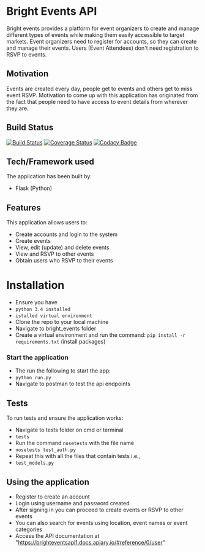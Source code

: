 # Bright Events API

Bright events provides a platform for event organizers to create and manage different types of events while making them easily accessible to target markets.
Event organizers need to register for accounts, so they can create and manage their events.
Users (Event Attendees) don't need registration to RSVP to events.

## Motivation
Events are created every day, people get to events and others get to miss event RSVP. Motivation to come up with this
application has originated from the fact that people need to have access to event details from wherever they are.

## Build Status

[![Build Status](https://travis-ci.org/mutoromike/BrightEventsAPI.svg?branch=master)](https://travis-ci.org/mutoromike/BrightEventsAPI)  [![Coverage Status](https://coveralls.io/repos/github/mutoromike/BrightEventsAPI/badge.svg?branch=ft-implement-jwt-auth)](https://coveralls.io/github/mutoromike/BrightEventsAPI?branch=ft-implement-jwt-auth)  [![Codacy Badge](https://api.codacy.com/project/badge/Grade/44897ad46ed2432dacb3fd1baa34cab1)](https://www.codacy.com/app/mutoromike/BrightEventsAPI?utm_source=github.com&amp;utm_medium=referral&amp;utm_content=mutoromike/BrightEventsAPI&amp;utm_campaign=Badge_Grade)

## Tech/Framework used

The application has been built by:
- Flask (Python)

## Features

This application allows users to:
- Create accounts and login to the system
- Create events
- View, edit (update) and delete events
- View and RSVP to other events
- Obtain users who RSVP to their events

# Installation

- Ensure you have 
-  `python 3.4 installed`
-  `istalled virtual environment`
- Clone the repo to your local machine
- Navigate to bright_events folder
- Create a virtual environment and run the command: `pip install -r requirements.txt` (install packages)

### Start the application

- The run the following to start the app:
-  `python run.py`
- Navigate to postman to test the api endpoints

## Tests

To run tests and ensure the application works:
- Navigate to tests folder on cmd or terminal
-  `tests`
- Run the command `nosetests` with the file name
-  `nosetests test_auth.py`
- Repeat this with all the files that contain tests i.e.,
-  `test_models.py`

## Using the application

- Register to create an account
- Login using username and password created
- After signing in you can proceed to create events or RSVP to other events
- You can also search for events using location, event names or event categories
- Access the API documentation at "https://brighteventsapi1.docs.apiary.io/#reference/0/user"



